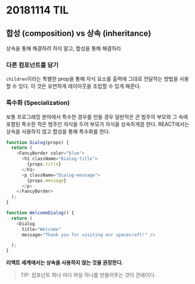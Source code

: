 # 20181114 TIL

## 합성 (composition) vs 상속 (inheritance)

상속을 통해 해결하려 하지 말고, 합성을 통해 해결하라

### 다른 컴포넌트를 담기

`children`이라는 특별한 prop을 통해 자식 요소를 출력에 그대로 전달하는 방법을 사용할 수 있다. 이 것은 유연하게 레이아웃을 조립할 수 있게 해준다.

### 특수화 (Specialization)

보통 프로그래밍 분야에서 특수한 경우를 만들 경우 일반적은 큰 범주의 부모와 그 속에 포함된 특수한 작은 범주인 자식을 두어 부모가 자식을 상속하게끔 한다. REACT에서는 상속을 사용하지 않고 합성을 통해 특수화를 한다.

```js
function Dialog(props) {
  return (
    <FancyBorder color="blue">
      <h1 className="Dialog-title">
        {props.title}
      </h1>
      <p className="Dialog-message">
        {props.message}
      </p>
    </FancyBorder>
  );
}

function WelcomeDialog() {
  return (
    <Dialog
      title="Welcome"
      message="Thank you for visiting our spacecraft!" />

  );
}
```

**리액트 세계에서는 상속을 사용하지 않는 것을 권장한다.**

> TIP: 컴포넌트 하나 마다 파일 하나를 만들어주는 것이 관례이다.

